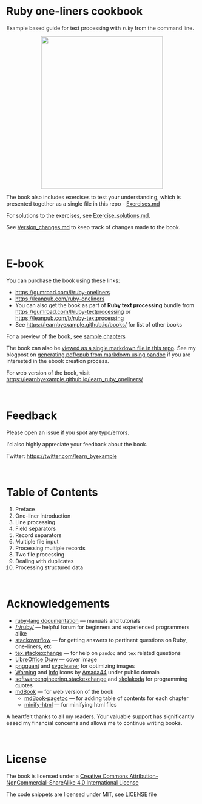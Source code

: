 # Ruby one-liners cookbook

Example based guide for text processing with `ruby` from the command line.

<p align="center">
    <img src="./images/ruby_oneliners.png" width="320px" height="400px" />
</p>

The book also includes exercises to test your understanding, which is presented together as a single file in this repo - [Exercises.md](./exercises/Exercises.md)

For solutions to the exercises, see [Exercise_solutions.md](./exercises/Exercise_solutions.md).

See [Version_changes.md](./Version_changes.md) to keep track of changes made to the book.

<br>

# E-book

You can purchase the book using these links:

* https://gumroad.com/l/ruby-oneliners
* https://leanpub.com/ruby-oneliners
* You can also get the book as part of **Ruby text processing** bundle from https://gumroad.com/l/ruby-textprocessing or https://leanpub.com/b/ruby-textprocessing
* See https://learnbyexample.github.io/books/ for list of other books

For a preview of the book, see [sample chapters](https://github.com/learnbyexample/learn_ruby_oneliners/blob/master/sample_chapters/ruby_oneliners_sample.pdf)

The book can also be [viewed as a single markdown file in this repo](./ruby_oneliners.md). See my blogpost on [generating pdf/epub from markdown using pandoc](https://learnbyexample.github.io/customizing-pandoc/) if you are interested in the ebook creation process.

For web version of the book, visit https://learnbyexample.github.io/learn_ruby_oneliners/

<br>

# Feedback

Please open an issue if you spot any typo/errors.

I'd also highly appreciate your feedback about the book.

Twitter: https://twitter.com/learn_byexample

<br>

# Table of Contents

1) Preface
2) One-liner introduction
3) Line processing
4) Field separators
5) Record separators
6) Multiple file input
7) Processing multiple records
8) Two file processing
9) Dealing with duplicates
10) Processing structured data

<br>

# Acknowledgements

* [ruby-lang documentation](https://www.ruby-lang.org/en/documentation/) — manuals and tutorials
* [/r/ruby/](https://www.reddit.com/r/ruby/) — helpful forum for beginners and experienced programmers alike
* [stackoverflow](https://stackoverflow.com/) — for getting answers to pertinent questions on Ruby, one-liners, etc
* [tex.stackexchange](https://tex.stackexchange.com/) — for help on `pandoc` and `tex` related questions
* [LibreOffice Draw](https://www.libreoffice.org/discover/draw/) — cover image
* [pngquant](https://pngquant.org/) and [svgcleaner](https://github.com/RazrFalcon/svgcleaner) for optimizing images
* [Warning](https://commons.wikimedia.org/wiki/File:Warning_icon.svg) and [Info](https://commons.wikimedia.org/wiki/File:Info_icon_002.svg) icons by [Amada44](https://commons.wikimedia.org/wiki/User:Amada44) under public domain
* [softwareengineering.stackexchange](https://softwareengineering.stackexchange.com/questions/39/whats-your-favourite-quote-about-programming) and [skolakoda](https://skolakoda.org/programming-quotes) for programming quotes
* [mdBook](https://github.com/rust-lang/mdBook) — for web version of the book
    * [mdBook-pagetoc](https://github.com/JorelAli/mdBook-pagetoc) — for adding table of contents for each chapter
    * [minify-html](https://github.com/wilsonzlin/minify-html) — for minifying html files

A heartfelt thanks to all my readers. Your valuable support has significantly eased my financial concerns and allows me to continue writing books.

<br>

# License

The book is licensed under a [Creative Commons Attribution-NonCommercial-ShareAlike 4.0 International License](https://creativecommons.org/licenses/by-nc-sa/4.0/)

The code snippets are licensed under MIT, see [LICENSE](./LICENSE) file


